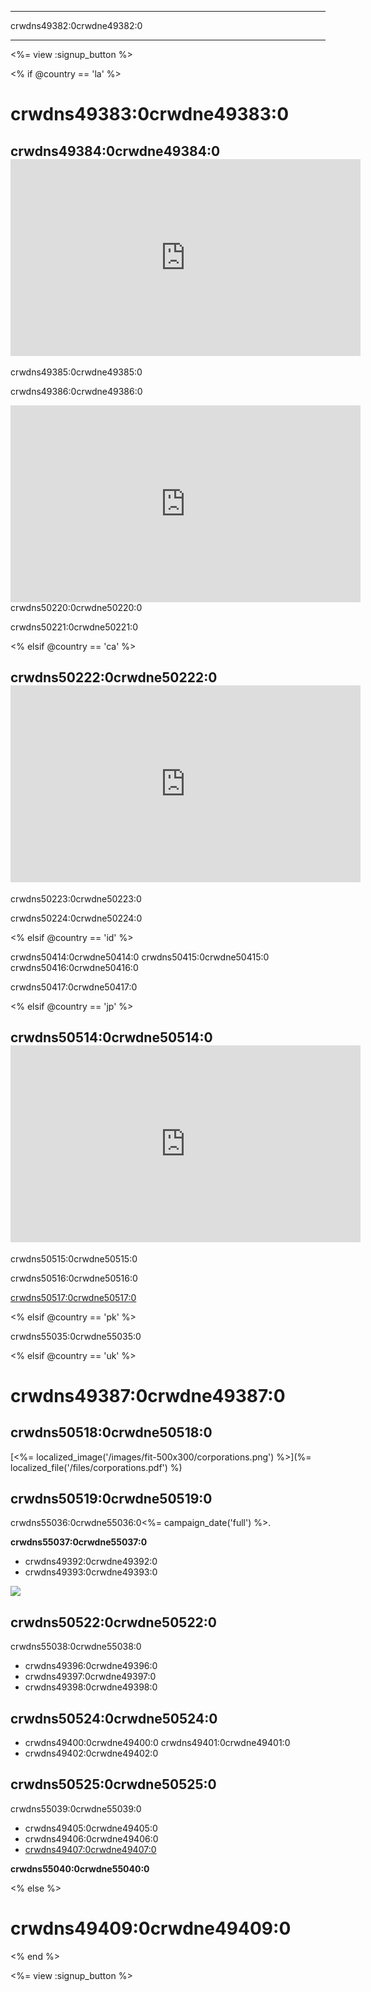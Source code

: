 * * *

crwdns49382:0crwdne49382:0

* * *

<%= view :signup_button %>

<% if @country == 'la' %>

# crwdns49383:0crwdne49383:0

## crwdns49384:0crwdne49384:0 <iframe width="560" height="315" src="https://www.youtube.com/embed/HrBh2165KjE" frameborder="0" allowfullscreen></iframe>
crwdns49385:0crwdne49385:0

crwdns49386:0crwdne49386:0

  
 <iframe width="560" height="315" src="https://www.youtube.com/embed/_vq6Wpb-WyQ" frameborder="0" allowfullscreen></iframe>
crwdns50220:0crwdne50220:0

crwdns50221:0crwdne50221:0

<% elsif @country == 'ca' %>

## crwdns50222:0crwdne50222:0 <iframe width="560" height="315" src="https://www.youtube.com/embed/k3cg1e27zQM" frameborder="0" allowfullscreen></iframe>
crwdns50223:0crwdne50223:0

crwdns50224:0crwdne50224:0

<% elsif @country == 'id' %>

crwdns50414:0crwdne50414:0 crwdns50415:0crwdne50415:0 crwdns50416:0crwdne50416:0

crwdns50417:0crwdne50417:0

<% elsif @country == 'jp' %>

## crwdns50514:0crwdne50514:0 <iframe width="560" height="315" src="https://www.youtube.com/embed/_C9odNcq3uQ" frameborder="0" allowfullscreen></iframe>
crwdns50515:0crwdne50515:0

crwdns50516:0crwdne50516:0

[crwdns50517:0crwdne50517:0](/files/HourofCodeLessonGuideJapan.pdf)

<% elsif @country == 'pk' %>

crwdns55035:0crwdne55035:0

<% elsif @country == 'uk' %>

# crwdns49387:0crwdne49387:0

## crwdns50518:0crwdne50518:0

[<%= localized_image('/images/fit-500x300/corporations.png') %>](%= localized_file('/files/corporations.pdf') %)

## crwdns50519:0crwdne50519:0

crwdns55036:0crwdne55036:0<%= campaign_date('full') %>.

**crwdns55037:0crwdne55037:0**

  * crwdns49392:0crwdne49392:0
  * crwdns49393:0crwdne49393:0

[![](https://uk.code.org/images/tutorials.png)](https://uk.code.org/learn)

## crwdns50522:0crwdne50522:0

crwdns55038:0crwdne55038:0

  * crwdns49396:0crwdne49396:0
  * crwdns49397:0crwdne49397:0 
  * crwdns49398:0crwdne49398:0

## crwdns50524:0crwdne50524:0

  * crwdns49400:0crwdne49400:0 crwdns49401:0crwdne49401:0
  * crwdns49402:0crwdne49402:0

## crwdns50525:0crwdne50525:0

crwdns55039:0crwdne55039:0

  * crwdns49405:0crwdne49405:0
  * crwdns49406:0crwdne49406:0
  * [crwdns49407:0crwdne49407:0](https://www.youtube.com/watch?v=6XvmhE1J9PY)

**crwdns55040:0crwdne55040:0**

<% else %>

# crwdns49409:0crwdne49409:0

<% end %>

<%= view :signup_button %>